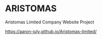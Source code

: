# ARISTOMAS
Aristomas Limited Company Website Project

https://aaron-july.github.io/Aristomas-limited/
